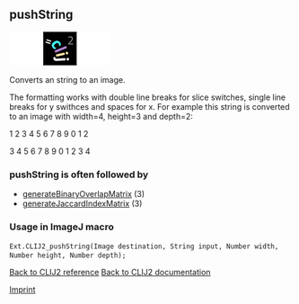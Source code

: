 ## pushString
<img src="images/mini_empty_logo.png"/><img src="images/mini_clij2_logo.png"/><img src="images/mini_empty_logo.png"/>

Converts an string to an image. 

The formatting works with double line breaks for slice switches, single line breaks for y swithces and 
spaces for x. For example this string is converted to an image with width=4, height=3 and depth=2:

1 2 3 4
5 6 7 8
9 0 1 2

3 4 5 6
7 8 9 0
1 2 3 4


### pushString is often followed by
* <a href="reference_generateBinaryOverlapMatrix">generateBinaryOverlapMatrix</a> (3)
* <a href="reference_generateJaccardIndexMatrix">generateJaccardIndexMatrix</a> (3)


### Usage in ImageJ macro
```
Ext.CLIJ2_pushString(Image destination, String input, Number width, Number height, Number depth);
```


[Back to CLIJ2 reference](https://clij.github.io/clij2-docs/reference)
[Back to CLIJ2 documentation](https://clij.github.io/clij2-docs)

[Imprint](https://clij.github.io/imprint)
